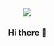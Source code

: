 <div id="header" align="center">
  <img src="https://media.giphy.com/media/6IkjQmpaRwIabJ2G3C/giphy.gif"
</div>

<div id="badges">

<img src="https://komarev.com/ghpvc/?username=0xR5C&style=flat-square&color=blue" alt=""/>

</div>

### Hi there 👋

<!--
**0xR5C/0xR5C** is a ✨ _special_ ✨ repository because its `README.md` (this file) appears on your GitHub profile.

Here are some ideas to get you started:

- 🔭 I’m currently working on ...
- 🌱 I’m currently learning ...
- 👯 I’m looking to collaborate on ...
- 🤔 I’m looking for help with ...
- 💬 Ask me about ...
- 📫 How to reach me: ...
- 😄 Pronouns: ...
- ⚡ Fun fact: ...
-->
